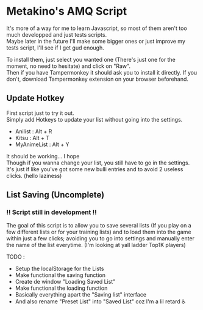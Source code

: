 # Metakino's AMQ Script
It's more of a way for me to learn Javascript, so most of them aren't too much developped and just tests scripts.  
Maybe later in the future I'll make some bigger ones or just improve my tests script, I'll see if I get gud enough.

To install them, just select you wanted one (There's just one for the moment, no need to hesitate) and click on "Raw".  
Then if you have Tampermonkey it should ask you to install it directly. If you don't, download Tampermonkey extension on your browser beforehand.

## Update Hotkey

First script just to try it out.  
Simply add Hotkeys to update your list without going into the settings.

- Anilist : Alt + R
- Kitsu : Alt + T
- MyAnimeList : Alt + Y

It should be working... I hope    
Though if you wanna change your list, you still have to go in the settings. It's just if like you've got some new bulli entries and to avoid 2 useless clicks. (hello laziness)

## List Saving (Uncomplete)

### **!! Script still in development !!**
 
The goal of this script is to allow you to save several lists (If you play on a few different lists or for your training lists) and to load them into the game within just a few clicks; avoiding you to go into settings and manually enter the name of the list everytime. (I'm looking at yall ladder Top1K players)

TODO : 
- Setup the localStorage for the Lists
- Make functional the saving function
- Create de window "Loading Saved List"
- Make functional the loading function
- Basically everything apart the "Saving list" interface
- And also rename "Preset List" into "Saved List" coz I'm a lil retard ♿
